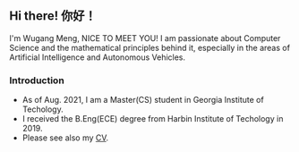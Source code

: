 ## Hi there! 你好！
I'm Wugang Meng, NICE TO MEET YOU!
I am passionate about Computer Science and the mathematical principles behind it, especially in the areas of Artificial Intelligence and Autonomous Vehicles.

### Introduction
+ As of Aug. 2021, I am a Master(CS) student in Georgia Institute of Techology.
+ I received the B.Eng(ECE) degree from Harbin Institute of Techology in 2019.
+ Please see also my [CV](main.pdf).
